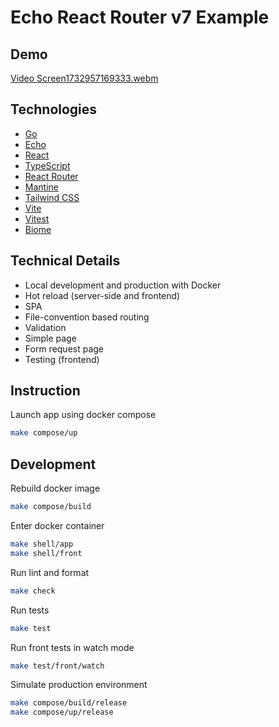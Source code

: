 # Echo React Router v7 Example

## Demo

[Video Screen1732957169333.webm](https://github.com/user-attachments/assets/400160f7-fd6e-4f9c-8869-64fa97ae0250)

## Technologies

- [Go](https://go.dev/)
- [Echo](https://echo.labstack.com/)
- [React](https://react.dev/)
- [TypeScript](https://www.typescriptlang.org/)
- [React Router](https://reactrouter.com/)
- [Mantine](https://mantine.dev/)
- [Tailwind CSS](https://tailwindcss.com/)
- [Vite](https://vite.dev/)
- [Vitest](https://vitest.dev/)
- [Biome](https://biomejs.dev/)

## Technical Details

- Local development and production with Docker
- Hot reload (server-side and frontend)
- SPA
- File-convention based routing
- Validation
- Simple page
- Form request page
- Testing (frontend)

## Instruction

Launch app using docker compose

```bash
make compose/up
```
## Development

Rebuild docker image

```bash
make compose/build
```

Enter docker container

````bash
make shell/app
make shell/front
````

Run lint and format

```bash
make check
```

Run tests

```bash
make test
```

Run front tests in watch mode

```bash
make test/front/watch
````

Simulate production environment

```bash
make compose/build/release
make compose/up/release
```
